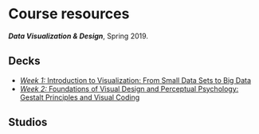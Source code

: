 # Course resources
***Data Visualization &amp; Design***, Spring 2019.

## Decks
* [*Week 1:* Introduction to Visualization: From Small Data Sets to Big Data](https://github.com/emilyfuhrman/datavis_design/blob/master/2019_Spring/Decks/Week_01.pdf)
* [*Week 2:* Foundations of Visual Design and Perceptual Psychology: Gestalt Principles and Visual Coding](https://github.com/emilyfuhrman/datavis_design/blob/master/2019_Spring/Decks/Week_02.pdf)

## Studios